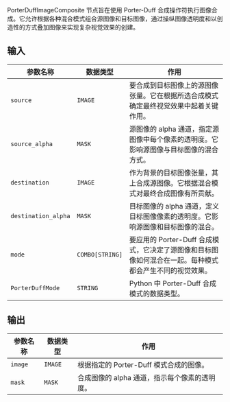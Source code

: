 PorterDuffImageComposite 节点旨在使用 Porter-Duff 合成操作符执行图像合成。它允许根据各种混合模式组合源图像和目标图像，通过操纵图像透明度和以创造性的方式叠加图像来实现复杂视觉效果的创建。

## 输入

| 参数名称       | 数据类型 | 作用                                                         |
|----------------|----------|--------------------------------------------------------------|
| `source`       | `IMAGE`  | 要合成到目标图像上的源图像张量。它在根据所选合成模式确定最终视觉效果中起着关键作用。 |
| `source_alpha` | `MASK`   | 源图像的 alpha 通道，指定源图像中每个像素的透明度。它影响源图像与目标图像的混合方式。 |
| `destination`  | `IMAGE`  | 作为背景的目标图像张量，其上合成源图像。它根据混合模式对最终合成图像有所贡献。 |
| `destination_alpha` | `MASK` | 目标图像的 alpha 通道，定义目标图像像素的透明度。它影响源图像和目标图像的混合。 |
| `mode`         | `COMBO[STRING]` | 要应用的 Porter-Duff 合成模式，它决定了源图像和目标图像如何混合在一起。每种模式都会产生不同的视觉效果。 |
| `PorterDuffMode` | `STRING` | Python 中 Porter-Duff 合成模式的数据类型。 |

## 输出

| 参数名称 | 数据类型 | 作用                                                         |
|----------|----------|--------------------------------------------------------------|
| `image`  | `IMAGE`  | 根据指定的 Porter-Duff 模式合成的图像。                     |
| `mask`   | `MASK`   | 合成图像的 alpha 通道，指示每个像素的透明度。             |
